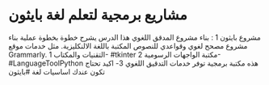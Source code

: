 # مشاريع برمجية لتعلم لغة بايثون

مشروع بايثون 1 : بناء مشروع المدقق اللغوي
هذا الدرس يشرح خطوة بخطوة عملية بناء مشروع مصحح لغوي وقواعدي للنصوص المكتبة باللغة الالنكليزية. مثل خدمات موقع Grammarly.
التقنيات والمكتاب 
1- #tkinter مكتبة الواجهات الرسومية
2- #LanguageToolPython هذه مكتبة برمجية توفر خدمات التدقيق اللغوي
3- اكيد تحتاج تكون عندك اساسيات لغة #بايثون

